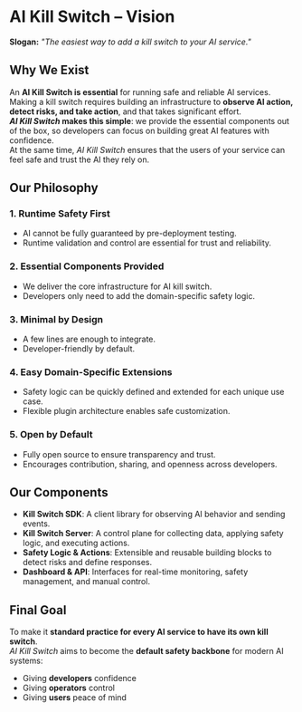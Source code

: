 # AI Kill Switch – Vision

**Slogan:** *"The easiest way to add a kill switch to your AI service."*

## Why We Exist
An **AI Kill Switch is essential** for running safe and reliable AI services.  
Making a kill switch requires building an infrastructure to **observe AI action, detect risks, and take action**, and that takes significant effort.  
***AI Kill Switch* makes this simple**: we provide the essential components out of the box, so developers can focus on building great AI features with confidence.  
At the same time, *AI Kill Switch* ensures that the users of your service can feel safe and trust the AI they rely on.

## Our Philosophy

### 1. Runtime Safety First
- AI cannot be fully guaranteed by pre-deployment testing.  
- Runtime validation and control are essential for trust and reliability.  

### 2. Essential Components Provided
- We deliver the core infrastructure for AI kill switch.  
- Developers only need to add the domain-specific safety logic.  

### 3. Minimal by Design
- A few lines are enough to integrate.  
- Developer-friendly by default.  

### 4. Easy Domain-Specific Extensions
- Safety logic can be quickly defined and extended for each unique use case.  
- Flexible plugin architecture enables safe customization.  

### 5. Open by Default
- Fully open source to ensure transparency and trust.  
- Encourages contribution, sharing, and openness across developers.  

## Our Components
- **Kill Switch SDK**: A client library for observing AI behavior and sending events.  
- **Kill Switch Server**: A control plane for collecting data, applying safety logic, and executing actions.  
- **Safety Logic & Actions**: Extensible and reusable building blocks to detect risks and define responses.  
- **Dashboard & API**: Interfaces for real-time monitoring, safety management, and manual control.  

## Final Goal
To make it **standard practice for every AI service to have its own kill switch**.  
*AI Kill Switch* aims to become the **default safety backbone** for modern AI systems:

- Giving **developers** confidence  
- Giving **operators** control  
- Giving **users** peace of mind  
